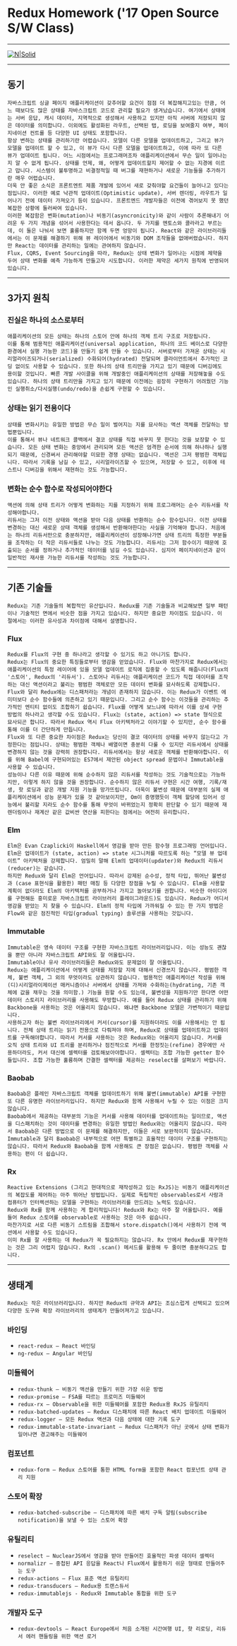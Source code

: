 # Redux Homework ('17 Open Source S/W Class)
*****
[![N|Solid](https://camo.githubusercontent.com/f28b5bc7822f1b7bb28a96d8d09e7d79169248fc/687474703a2f2f692e696d6775722e636f6d2f4a65567164514d2e706e67)](https://deminoth.github.io/redux/)
*****
## 동기
    자바스크립트 싱글 페이지 애플리케이션이 갖추어할 요건이 점점 더 복잡해지고있는 만큼, 어느 때보다도 많은 상태를 자바스크립트 코드로 관리할 필요가 생겨났습니다. 여기에서 상태에는 서버 응답, 캐시 데이터, 지역적으로 생성해서 사용하고 있지만 아직 서버에 저장되지 않은 데이터를 의미합니다. 이외에도 활성화된 라우트, 선택된 탭, 로딩을 보여줄지 여부, 페이지네이션 컨트롤 등 다양한 UI 상태도 포함합니다.
    항상 변하는 상태를 관리하기란 어렵습니다. 모델이 다른 모델을 업데이트하고, 그리고 뷰가 모델을 업데이트 할 수 있고, 이 뷰가 다시 다른 모델을 업데이트하고, 이에 따라 또 다른 뷰가 업데이트 됩니다. 어느 시점에서는 프로그래머조차 애플리케이션에서 무슨 일이 일어나는지 알 수 없게 됩니다. 상태를 언제, 왜, 어떻게 업데이트할지 제어할 수 없는 지경에 이르고 맙니다. 시스템이 불투명하고 비결정적일 때 버그를 재현하거나 새로운 기능들을 추가하기란 매우 어렵습니다.
    더욱 안 좋은 소식은 프론트엔트 제품 개발에 있어서 새로 갖춰야할 요건들이 늘어나고 있다는 점입니다. 이러한 예로 낙관적 업데이트(Optimistic update), 서버 렌더링, 라우트가 일어나기 전에 데이터 가져오기 등이 있습니다. 프론트엔드 개발자들은 이전에 겪어보지 못 했던 복잡한 상황에 둘러싸여 있습니다. 
    이러한 복잡함은 변화(mutation)나 비동기(asyncronicity)와 같이 사람이 추론해내기 어려운 두 가지 개념을 섞어서 사용한다는 데서 옵니다. 두 가지를 멘토스와 콜라라고 부르는데, 이 둘은 나눠서 보면 훌륭하지만 함께 두면 엉망이 됩니다. React와 같은 라이브러리들에서는 이 문제를 해결하기 위해 뷰 레이어에서 비동기와 DOM 조작들을 없애버렸습니다. 하지만 React는 데이터를 관리하는 일에는 관여하지 않습니다.
    Flux, CQRS, Event Sourcing을 따라, Redux는 상태 변화가 일어나는 시점에 제약을 두어 상태 변화를 예측 가능하게 만들고자 시도합니다. 이러한 제약은 세가지 원칙에 반영되어 있습니다.
*****
## 3가지 원칙
### 진실은 하나의 소스로부터
    애플리케이션의 모든 상태는 하나의 스토어 안에 하나의 객체 트리 구조로 저장됩니다.
    이를 통해 범용적인 애플리케이션(universal application, 하나의 코드 베이스로 다양한 환경에서 실행 가능한 코드)을 만들기 쉽게 만들 수 있습니다. 서버로부터 가져온 상태는 시리얼라이즈되거나(serialized) 수화되어(hydrated) 전달되며 클라이언트에서 추가적인 코딩 없이도 사용할 수 있습니다. 또한 하나의 상태 트리만을 가지고 있기 때문에 디버깅에도 용이할 것입니다. 빠른 개발 사이클을 위해 개발중인 애플리케이션의 상태를 저장해놓을 수도 있습니다. 하나의 상태 트리만을 가지고 있기 때문에 이전에는 굉장히 구현하기 어려웠던 기능인 실행취소/다시실행(undo/redo)을 손쉽게 구현할 수 있습니다.
### 상태는 읽기 전용이다
    상태를 변화시키는 유일한 방법은 무슨 일이 벌어지는 지를 묘사하는 액션 객체를 전달하는 방법뿐입니다.
    이를 통해서 뷰나 네트워크 콜백에서 결코 상태를 직접 바꾸지 못 한다는 것을 보장할 수 있습니다. 모든 상태 변화는 중앙에서 관리되며 모든 액션은 엄격한 순서에 의해 하나하나 실행되기 때문에, 신경써서 관리해야할 미묘한 경쟁 상태는 없습니다. 액션은 그저 평범한 객체입니다. 따라서 기록을 남길 수 있고, 시리얼라이즈할 수 있으며, 저장할 수 있고, 이후에 테스트나 디버깅을 위해서 재현하는 것도 가능합니다.
### 변화는 순수 함수로 작성되어야한다
    액션에 의해 상태 트리가 어떻게 변화하는 지를 지정하기 위해 프로그래머는 순수 리듀서를 작성해야합니다.
    리듀서는 그저 이전 상태와 액션을 받아 다음 상태를 반환하는 순수 함수입니다. 이전 상태를 변경하는 대신 새로운 상태 객체를 생성해서 반환해야한다는 사실을 기억해야 합니다. 처음에는 하나의 리듀서만으로 충분하지만, 애플리케이션이 성장해나가면 상태 트리의 특정한 부분들을 조작하는 더 작은 리듀서들로 나누는 것도 가능합니다. 리듀서는 그저 함수이기 때문에 호출되는 순서를 정하거나 추가적인 데이터를 넘길 수도 있습니다. 심지어 페이지네이션과 같이 일반적인 재사용 가능한 리듀서를 작성하는 것도 가능합니다.
*****
## 기존 기술들
    Redux는 기존 기술들의 복합적인 유산입니다. Redux를 기존 기술들과 비교해보면 일부 패턴이나 기술적인 면에서 비슷한 점을 가지고 있습니다. 하지만 중요한 차이점도 있습니다. 이 절에서는 이러한 유사성과 차이점에 대해서 설명합니다.
### Flux
    Redux를 Flux의 구현 중 하나라고 생각할 수 있기도 하고 아니기도 합니다.
    Redux는 Flux의 중요한 특징들로부터 영감을 얻었습니다. Flux와 마찬가지로 Redux에서는 애플리케이션의 특정 레이어에 있을 모델 업데이트 로직에 집중할 수 있도록 해줍니다(Flux의 '스토어', Redux의 '리듀서'). 스토어나 리듀서는 애플리케이션 코드가 직접 데이터를 조작하는 대신 액션이라고 불리는 평범한 객체로만 모든 데이터 변화를 묘사하도록 강제합니다.
    Flux와 달리 Redux에는 디스패처라는 개념이 존재하지 않습니다. 이는 Redux가 이벤트 에미터보다 순수 함수들에 의존하고 있기 때문입니다. 그리고 순수 함수는 이것들을 관리하는 추가적인 엔티티 없이도 조합하기 쉽습니다. Flux를 어떻게 보느냐에 따라서 이를 상세 구현 방법의 하나라고 생각할 수도 있습니다. Flux는 (state, action) => state 형식으로 묘사되곤 합니다. 따라서 Redux 역시 Flux 아키텍처라고 이야기할 수 있지만, 순수 함수를 통해 이를 더 간단하게 만듭니다.
    Flux와 또 다른 중요한 차이점은 Redux는 당신이 결코 데이터의 상태를 바꾸지 않는다고 가정한다는 점입니다. 상태는 평범한 객체나 배열이면 충분히 다룰 수 있지만 리듀서에서 상태를 변경하지 않는 것을 강력히 권장합니다. 리듀서에서는 항상 새로운 객체를 반환해야합니다. 이를 위해 Babel에 구현되어있는 ES7에서 제안된 object spread 문법이나 Immutable을 사용할 수 있습니다.
    성능이나 다른 이유 때문에 위해 순수하지 않은 리듀서를 작성하는 것도 기술적으로는 가능하지만, 이렇게 하지 않을 것을 권장합니다. 순수하지 않은 리듀서 구현은 시간 여행, 기록/재생, 핫 로딩과 같은 개발 지원 기능을 망가뜨립니다. 더욱이 불변성 때문에 대부분의 실제 애플리케이션에서 성능 문제가 있을 것 같아보이지만, Om이 증명했듯이 객체 할당에 있어서 성능에서 불리할 지라도 순수 함수를 통해 무엇이 바뀌었는지 정확히 판단할 수 있기 때문에 재렌더링이나 재계산 같은 값비싼 연산을 피한다는 점에서는 여전히 유리합니다.
### Elm
    Elm은 Evan Czaplicki이 Haskell에서 영감을 받아 만든 함수형 프로그래밍 언어입니다. Elm은 업데이트가 (state, action) => state 시그니처를 따르도록 하는 “모델 뷰 업데이트” 아키텍처을 강제합니다. 엄밀히 말해 Elm의 업데이터(updater)와 Redux의 리듀서(reducer)는 같습니다.
    하지만 Redux와 달리 Elm은 언어입니다. 따라서 강제된 순수성, 정적 타입, 뛰어난 불변성과 (case 표현식을 활용한) 패턴 매칭 등 다양한 장점을 누릴 수 있습니다. Elm을 사용할 계획이 없더라도 Elm의 아키텍처를 공부하거나 가지고 놀아보기를 권합니다. 비슷한 아이디어를 구현해둔 흥미로운 자바스크립트 라이브러리 플레이그라운드)도 있습니다. Redux가 어디서 영감을 받았는 지 찾을 수 있습니다. Elm의 정적 타입에 가까워질 수 있는 한 가지 방법은 Flow와 같은 점진적인 타입(gradual typing) 솔루션을 사용하는 것입니다.
### Immutable
    Immutable은 영속 데이터 구조를 구현한 자바스크립트 라이브러리입니다. 이는 성능도 괜찮을 뿐만 아니라 자바스크립트 API와도 잘 어울립니다.
    Immutable이나 유사 라이브러리들은 Redux와도 문제없이 잘 어울립니다. 
    Redux는 애플리케이션에서 어떻게 상태를 저장할 지에 대해서 신경쓰지 않습니다. 평범한 객체, 불변 객체, 그 외의 무엇이라도 상관하지 않습니다. 범용적인 애플리케이션 작성을 위해 (디)시리얼라이제이션 매커니즘이나 서버에서 상태를 가져와 수화하는(hydrating, 기존 객체에 값을 채우는 것을 의미함.) 기능을 원할 수도 있는데, 불변성을 지원하기만 한다면 어떤 데이터 스토리지 라이브러리를 사용해도 무방합니다. 예를 들어 Redux 상태를 관리하기 위해 Backbone을 사용하는 것은 어울리지 않습니다. 왜냐면 Backbone 모델은 가변적이기 때문입니다.
    사용하고자 하는 불변 라이브러리에서 커서(cursor)를 지원하더라도 이를 사용해서는 안 됩니다. 전체 상태 트리는 읽기 전용으로 다뤄져야 하며, Redux로 상태를 업데이트하고 업데이트를 구독해야합니다. 따라서 커서를 사용하는 것은 Redux와는 어울리지 않습니다. 커서를 오직 상태 트리와 UI 트리를 분리하거나 점진적으로 커서를 한정짓는(refine) 경우에만 사용하더라도, 커서 대신에 셀렉터를 검토해보아야합니다. 셀렉터는 조합 가능한 getter 함수들입니다. 조합 가능한 훌륭하며 간결한 셀렉터를 제공하는 reselect를 살펴보기 바랍니다.
### Baobab
    Baobab은 플레인 자바스크립트 객체를 업데이트하기 위해 불변(immutable) API를 구현한 또 다른 유명한 라이브러리입니다. 하지만 Redux와 함께 사용해서 누릴 수 있는 이점은 크지 않습니다.
    Baobab에서 제공하는 대부분의 기능은 커서를 사용해 데이터를 업데이트하는 일이므로, 액션을 디스패치하는 것이 데이터를 변경하는 유일한 방법인 Redux와는 어울리지 않습니다. 따라서 Baobab은 다른 방법으로 이 문제를 해결하지만, 이들은 서로 보완적이지 않습니다.
    Immutable과 달리 Baobab은 내부적으로 어떤 특별하고 효율적인 데이터 구조를 구현하지는 않습니다. 따라서 Redux와 Baobab을 함께 사용해도 큰 장점은 없습니다. 평범한 객체를 사용하는 편이 더 쉽습니다.
### Rx
    Reactive Extensions (그리고 현대적으로 재작성하고 있는 RxJS)는 비동기 애플리케이션의 복잡도를 제어하는 아주 뛰어난 방법입니다. 실제로 독립적인 observables로서 사람과 컴퓨터가 인터렉션하는 모델을 구현하는 라이브러리를 만드려는 노력도 있습니다.
    Redux와 Rx를 함께 사용하는 게 합리적입니다! Redux와 Rx는 아주 잘 어울립니다. 예를 들어 Redux 스토어를 observable로 사용하는 것은 아주 쉽습니다.
    마찬가지로 서로 다른 비동기 스트림을 조합해서 store.dispatch()에서 사용하기 전에 액션에서 사용할 수도 있습니다.
    이미 Rx를 잘 사용하는 데 Redux가 꼭 필요하지는 않습니다. Rx 안에서 Redux를 재구현하는 것은 그리 어렵지 않습니다. Rx의 .scan() 메서드를 활용해 두 줄이면 충분하다고도 합니다.
*****
## 생태계
    Redux는 작은 라이브러리입니다. 하지만 Redux의 규약과 API는 조심스럽게 선택되고 있으며 다양한 도구와 확장 라이브러리의 생태계가 만들어져가고 있습니다.
### 바인딩
- `react-redux — React 바인딩`
- `ng-redux — Angular 바인딩`
### 미들웨어
- `redux-thunk — 비동기 액션을 만들기 위한 가장 쉬운 방법`
- `redux-promise — FSA를 따르는 프로미즈 미들웨어`
- `redux-rx — Observable을 위한 미들웨어를 포함한 Redux용 RxJS 유틸리티`
- `redux-batched-updates — Redux 디스패치에 따른 React 배치 업데이트 미들웨어`
- `redux-logger — 모든 Redux 액션과 다음 상태에 대한 기록 도구`
- `redux-immutable-state-invariant — Redux 디스패처가 아닌 곳에서 상태 변화가 일어나면 경고해주는 미들웨어`
### 컴포넌트
- `redux-form — Redux 스토어를 통한 HTML form을 포함한 React 컴포넌트 상태 관리 지원`
### 스토어 확장
- `redux-batched-subscribe — 디스패치에 따른 배치 구독 알림(subscribe notification)을 보낼 수 있는 스토어 확장`
### 유틸리티
- `reselect — NuclearJS에서 영감을 받아 만들어진 효율적인 파생 데이터 셀렉터`
- `normalizr — 중첩된 API 응답을 React나 Flux에서 활용하기 쉬운 형태로 만들어주는 도구`
- `redux-actions — Flux 표준 액션 유틸리티`
- `redux-transducers — Redux용 트랜스듀서`
- `redux-immutablejs - Redux와 Immutable 통합을 위한 도구`
### 개발자 도구
- `redux-devtools — React Europe에서 처음 소개된 시간여행 UI, 핫 리로딩, 리듀서 에러 핸들링을 위한 액션 로거`
